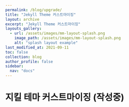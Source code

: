 ```yaml
---
permalink: /blog/upgrade/
title: "Jekyll Theme 커스트마이징"
layout: archive
excerpt: "Jekyll Theme 커스트마이징"
layouts_gallery:
  - url: /assets/images/mm-layout-splash.png
    image_path: /assets/images/mm-layout-splash.png
    alt: "splash layout example"
last_modified_at: 2021-09-11
toc: false
collection: blog
author_profile: false
sidebar:
  nav: "docs"
---
```


# 지킬 테마 커스트마이징 (작성중)

